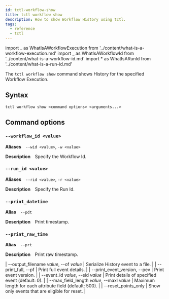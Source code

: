 ```yaml
---
id: tctl-workflow-show
title: tctl workflow show
description: How to show Workflow History using tctl.
tags:
  - reference
  - tctl
---
```


import _ as WhatIsAWorkflowExecution from '../content/what-is-a-workflow-execution.md'
import _ as WhatIsAWorkflowId from '../content/what-is-a-workflow-id.md'
import \* as WhatIsARunId from '../content/what-is-a-run-id.md'

The `tctl workflow show` command shows History for the specified <preview page={WhatIsAWorkflowExecution}>Workflow Execution</preview>.

## Syntax

`tctl workflow show <command options> <arguments...>`

## Command options

### `--workflow_id <value>`

**Aliases** `--wid <value>`, `-w <value>`

**Description** Specify the <preview page={WhatIsAWorkflowId}>Workflow Id</preview>.

<!--
**Example** `tctl workflow show --workflow_id 3ea6b242-b23c-4279-bb13-f215661b4717`
-->

### `--run_id <value>`

**Aliases** `--rid <value>`, `-r <value>`

**Description** Specify the <preview page={WhatIsARunId}>Run Id</preview>.

### `--print_datetime`

**Alias** `--pdt`

**Description** Print timestamp.

### `--print_raw_time`

**Alias** `--prt`

**Description** Print raw timestamp.

| --output_filename _value_, --of _value_ | Serialize History event to a file. |
| --print_full, --pf | Print full event details. |
| --print_event_version, --pev | Print event version. |
| --event_id _value_, --eid _value_ | Print details of specified event (default: 0). |
| --max_field_length _value_, --maxl _value_ | Maximum length for each attribute field (default: 500). |
| --reset_points_only | Show only events that are eligible for reset. |
